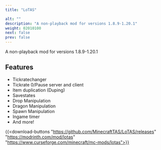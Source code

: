 ```yaml
---
title: "LoTAS"

alt: ""
description: "A non-playback mod for versions 1.8.9-1.20.1"
weight: 02010100
next: false
prev: false
---
```


A non-playback mod for versions 1.8.9-1.20.1

## Features

*   Tickratechanger
*   Tickrate 0/Pause server and client
*   Item duplication (Duping)
*   Savestates
*   Drop Manipulation
*   Dragon Manipulation
*   Spawn Manipulation
*   Ingame timer
*   And more!

{{<download-buttons "https://github.com/MinecraftTAS/LoTAS/releases" "https://modrinth.com/mod/lotas" "https://www.curseforge.com/minecraft/mc-mods/lotas">}}
